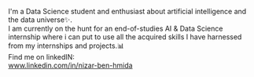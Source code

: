 I'm a Data Science student and enthusiast about artificial intelligence and the data universe✨.<br>
I am currently on the hunt for an end-of-studies AI & Data Science internship where i can put to use all the acquired skills I have harnessed from my internships and projects.📊<br>
Find me on linkedIN: <br>
www.linkedin.com/in/nizar-ben-hmida

<!---
NizarBHEsprit/NizarBHEsprit is a ✨ special ✨ repository because its `README.md` (this file) appears on your GitHub profile.
You can click the Preview link to take a look at your changes.
--->
